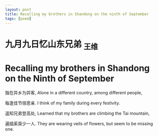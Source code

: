 ```yaml
---
layout: post
title: Recalling my brothers in Shandong on the ninth of September
tags: [poem]
---
```


# 九月九日忆山东兄弟 <sub>王维</sub>
# Recalling my brothers in Shandong on the Ninth of September


独在异乡为异客,   Alone in a different country, among different people,

每逢佳节倍思亲.   I think of my family during every festivity. 

遥知兄弟登高处,   Learned that my brothers are climbing the Tai mountain,

遍插茱萸少一人.   They are wearing veils of flowers, but seem to be missing one.
